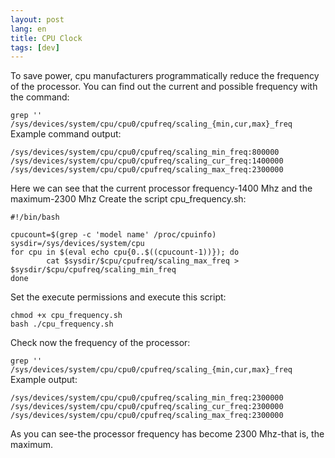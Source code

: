 ```yaml
---
layout: post
lang: en
title: CPU Clock
tags: [dev]
---
```


To save power, cpu manufacturers programmatically reduce the frequency of the processor. You can find out the current and possible frequency with the command:

<!-- more -->
```grep '' /sys/devices/system/cpu/cpu0/cpufreq/scaling_{min,cur,max}_freq```
Example command output:
```
/sys/devices/system/cpu/cpu0/cpufreq/scaling_min_freq:800000
/sys/devices/system/cpu/cpu0/cpufreq/scaling_cur_freq:1400000
/sys/devices/system/cpu/cpu0/cpufreq/scaling_max_freq:2300000
```
Here we can see that the current processor frequency-1400 Mhz and the maximum-2300 Mhz Create the script cpu_frequency.sh:
```
#!/bin/bash

cpucount=$(grep -c 'model name' /proc/cpuinfo)
sysdir=/sys/devices/system/cpu
for cpu in $(eval echo cpu{0..$((cpucount-1))}); do
        cat $sysdir/$cpu/cpufreq/scaling_max_freq > $sysdir/$cpu/cpufreq/scaling_min_freq
done
```
Set the execute permissions and execute this script:
```
chmod +x cpu_frequency.sh
bash ./cpu_frequency.sh
```
Check now the frequency of the processor:

```grep '' /sys/devices/system/cpu/cpu0/cpufreq/scaling_{min,cur,max}_freq```
Example output:
```
/sys/devices/system/cpu/cpu0/cpufreq/scaling_min_freq:2300000
/sys/devices/system/cpu/cpu0/cpufreq/scaling_cur_freq:2300000
/sys/devices/system/cpu/cpu0/cpufreq/scaling_max_freq:2300000
```
As you can see-the processor frequency has become 2300 Mhz-that is, the maximum.

